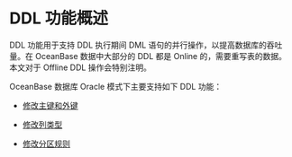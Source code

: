 DDL 功能概述 
=============================

DDL 功能用于支持 DDL 执行期间 DML 语句的并行操作，以提高数据库的吞吐量。在 OceanBase 数据中大部分的 DDL 都是 Online 的，需要重写表的数据。本文对于 Offline DDL 操作会特别注明。

OceanBase 数据库 Oracle 模式下主要支持如下 DDL 功能：

* [修改主键和外键](../10.online-ddl-1/2.modify-a-primary-key-and-foreign-key.md)

  

* [修改列类型](../10.online-ddl-1/3.column-type-related-operations-1.md)

  

* [修改分区规则](../10.online-ddl-1/5.partition-related-operations-1.md)

  



